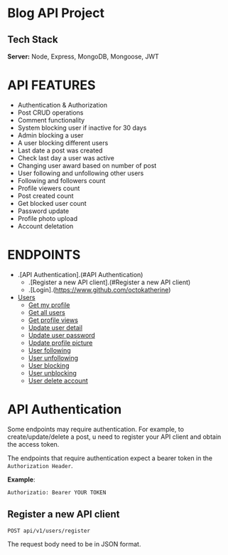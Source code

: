 # Blog API Project

## Tech Stack

__Server:__ Node, Express, MongoDB, Mongoose, JWT

# API FEATURES
- Authentication & Authorization
- Post CRUD operations
- Comment functionality
- System blocking user if inactive for 30 days
- Admin blocking a user
- A user blocking different users
- Last date a post was created
- Check last day a user was active
- Changing user award based on number of post
- User following and unfollowing other users
- Following and followers count
- Profile viewers count
- Post created count
- Get blocked user count
- Password update
- Profile photo upload
- Account deletation

# ENDPOINTS
- .[API Authentication].(#API Authentication)
   - .[Register a new API client].(#Register a new API client)
   - .[Login].(https://www.github.com/octokatherine)
- [Users](https://www.github.com/octokatherine)
   - [Get my profile](https://www.github.com/octokatherine)
   - [Get all users](https://www.github.com/octokatherine)
   - [Get profile views](https://www.github.com/octokatherine)
   - [Update user detail](https://www.github.com/octokatherine)
   - [Update user password](https://www.github.com/octokatherine)
   - [Update profile picture](https://www.github.com/octokatherine)
   - [User following](https://www.github.com/octokatherine)
   - [User unfollowing](https://www.github.com/octokatherine)
   - [User blocking](https://www.github.com/octokatherine)
   - [User unblocking](https://www.github.com/octokatherine)
   - [User delete account](https://www.github.com/octokatherine)


# API Authentication
Some endpoints may require authentication. For example, to create/update/delete a post, u need to register your API client and obtain the access token.

The endpoints that require authentication expect a bearer token in the `Authorization Header`.

__Example__:

`Authorizatio: Bearer YOUR TOKEN`

## Register a new API client
```http
POST api/v1/users/register
```
The request body need to be in JSON format.









